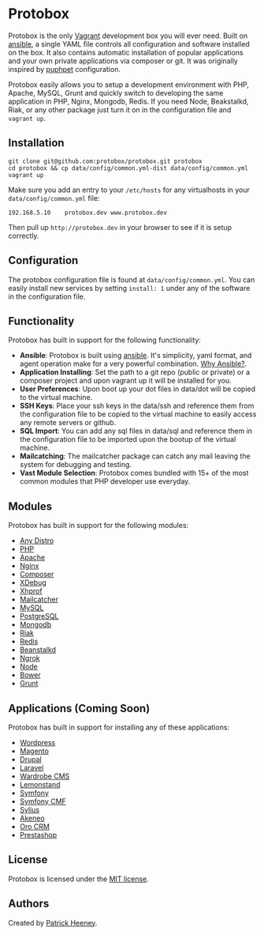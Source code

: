 # Protobox #

Protobox is the only [Vagrant](http://vagrantup.com) development box you will ever need. Built on [ansible](http://www.ansibleworks.com/), a single YAML file controls all configuration and software installed on the box. It also contains automatic installation of popular applications and your own private applications via composer or git. It was originally inspired by [puphpet](https://puphpet.com) configuration. 

Protobox easily allows you to setup a development environment with PHP, Apache, MySQL, Grunt and quickly switch to developing the same application in PHP, Nginx, Mongodb, Redis. If you need Node, Beakstalkd, Riak, or any other package just turn it on in the configuration file and `vagrant up`. 

## Installation ##

    git clone git@github.com:protobox/protobox.git protobox
    cd protobox && cp data/config/common.yml-dist data/config/common.yml
    vagrant up

Make sure you add an entry to your `/etc/hosts` for any virtualhosts in your `data/config/common.yml` file:

	192.168.5.10    protobox.dev www.protobox.dev

Then pull up `http://protobox.dev` in your browser to see if it is setup correctly.

## Configuration ##

The protobox configuration file is found at `data/config/common.yml`. You can easily install new services by setting `install: 1` under any of the software in the configuration file. 

## Functionality ##

Protobox has built in support for the following functionality:

- **Ansible**: Protobox is built using [ansible](http://www.ansibleworks.com/). It's simplicity, yaml format, and agent operation make for a very powerful combination. [Why Ansible?](http://www.ansibleworks.com/why-ansible/).
- **Application Installing**: Set the path to a git repo (public or private) or a composer project and upon vagrant up it will be installed for you. 
- **User Preferences**: Upon boot up your dot files in data/dot will be copied to the virtual machine.
- **SSH Keys**: Place your ssh keys in the data/ssh and reference them from the configuration file to be copied to the virtual machine to easily access any remote servers or github. 
- **SQL Import**: You can add any sql files in data/sql and reference them in the configuration file to be imported upon the bootup of the virtual machine. 
- **Mailcatching**: The mailcatcher package can catch any mail leaving the system for debugging and testing. 
- **Vast Module Selection**: Protobox comes bundled with 15+ of the most common modules that PHP developer use everyday.

## Modules ##

Protobox has built in support for the following modules:

- [Any Distro](http://www.vagrantbox.es/)
- [PHP](http://php.net)
- [Apache](http://httpd.apache.org/)
- [Nginx](http://wiki.nginx.org/Main)
- [Composer](http://getcomposer.org/)
- [XDebug](http://xdebug.org/)
- [Xhprof](http://pecl.php.net/package/xhprof)
- [Mailcatcher](http://mailcatcher.me/)
- [MySQL](http://www.mysql.com/)
- [PostgreSQL](http://www.postgresql.org/)
- [Mongodb](http://www.mongodb.org/)
- [Riak](http://basho.com/riak/)
- [Redis](http://redis.io/)
- [Beanstalkd](http://kr.github.io/beanstalkd/)
- [Ngrok](https://ngrok.com/)
- [Node](http://nodejs.org/)
- [Bower](http://bower.io/)
- [Grunt](http://gruntjs.com/)

## Applications (Coming Soon) ##

Protobox has built in support for installing any of these applications:

- [Wordpress](http://wordpress.org/)
- [Magento](http://magento.com/)
- [Drupal](https://drupal.org/)
- [Laravel](http://laravel.com/)
- [Wardrobe CMS](http://wardrobecms.com/)
- [Lemonstand](http://lemonstand.com/)
- [Symfony](http://symfony.com/)
- [Symfony CMF](http://cmf.symfony.com/)
- [Sylius](http://sylius.org/)
- [Akeneo](http://www.akeneo.com/)
- [Oro CRM](http://www.orocrm.com/)
- [Prestashop](http://www.prestashop.com/)

## License ##

Protobox is licensed under the [MIT license](http://opensource.org/licenses/mit-license.php).

## Authors ##

Created by [Patrick Heeney](https://github.com/patrickheeney). 
